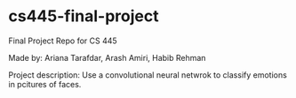 # cs445-final-project

Final Project Repo for CS 445

Made by: Ariana Tarafdar, Arash Amiri, Habib Rehman

Project description: Use a convolutional neural netwrok to classify emotions in pcitures of faces.

